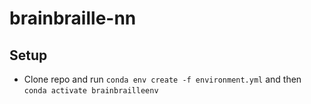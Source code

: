 # brainbraille-nn



## Setup

- Clone repo and run `conda env create -f environment.yml` and then `conda activate brainbrailleenv`


